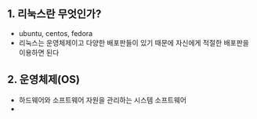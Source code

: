 ## 1. 리눅스란 무엇인가?

- ubuntu, centos, fedora
- 리눅스는 운영체제이고 다양한 배포판들이 있기 때문에 자신에게 적절한 배포판을 이용하면 된다 

## 2. 운영체제(OS)

- 하드웨어와 소프트웨어 자원을 관리하는 시스템 소프트웨어
- 

